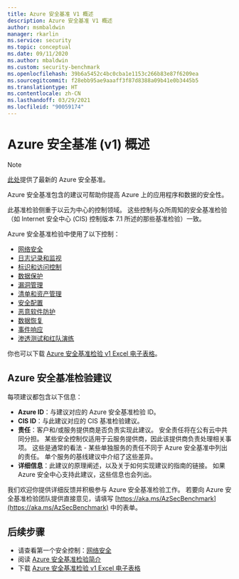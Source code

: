 ```yaml
---
title: Azure 安全基准 V1 概述
description: Azure 安全基准 V1 概述
author: msmbaldwin
manager: rkarlin
ms.service: security
ms.topic: conceptual
ms.date: 09/11/2020
ms.author: mbaldwin
ms.custom: security-benchmark
ms.openlocfilehash: 39b6a5452c4bc0cba1e1153c266b83e87f6209ea
ms.sourcegitcommit: f28ebb95ae9aaaff3f87d8388a09b41e0b3445b5
ms.translationtype: HT
ms.contentlocale: zh-CN
ms.lasthandoff: 03/29/2021
ms.locfileid: "90059174"
---
```

# <a name="overview-of-the-azure-security-benchmark-v1"></a>Azure 安全基准 (v1) 概述

> [!NOTE]
> [此处](overview.md)提供了最新的 Azure 安全基准。

Azure 安全基准包含的建议可帮助你提高 Azure 上的应用程序和数据的安全性。

此基准检验侧重于以云为中心的控制领域。 这些控制与众所周知的安全基准检验（如 Internet 安全中心 (CIS) 控制版本 7.1 所述的那些基准检验）一致。

Azure 安全基准检验中使用了以下控制： 

- [网络安全](security-control-network-security.md)
- [日志记录和监视](security-control-logging-monitoring.md)
- [标识和访问控制](security-control-identity-access-control.md)
- [数据保护](security-control-data-protection.md)
- [漏洞管理](security-control-vulnerability-management.md)
- [清单和资产管理](security-control-inventory-asset-management.md)
- [安全配置](security-control-secure-configuration.md)
- [恶意软件防护](security-control-malware-defense.md)
- [数据恢复](security-control-data-recovery.md)
- [事件响应](security-control-incident-response.md)
- [渗透测试和红队演练](security-control-penetration-tests-red-team-exercises.md)

你也可以下载 [Azure 安全基准检验 v1 Excel 电子表格](https://github.com/MicrosoftDocs/SecurityBenchmarks/tree/master/spreadsheets)。

## <a name="azure-security-benchmark-recommendations"></a>Azure 安全基准检验建议 

每项建议都包含以下信息： 

- **Azure ID**：与建议对应的 Azure 安全基准检验 ID。 
- **CIS ID**：与此建议对应的 CIS 基准检验建议。  
- **责任**：客户和/或服务提供商是否负责实现此建议。 安全责任将在公有云中共同分担。 某些安全控制仅适用于云服务提供商，因此该提供商负责处理相关事项。 这些是通常的看法 - 某些单独服务的责任不同于 Azure 安全基准中列出的责任。 单个服务的基线建议中介绍了这些差异。 
- **详细信息**：此建议的原理阐述，以及关于如何实现建议的指南的链接。 如果 Azure 安全中心支持此建议，这些信息也会列出。

我们欢迎你提供详细反馈并积极参与 Azure 安全基准检验工作。 若要向 Azure 安全基准检验团队提供直接意见，请填写 [https://aka.ms/AzSecBenchmark](https://aka.ms/AzSecBenchmark) 中的表单。

## <a name="next-steps"></a>后续步骤

- 请查看第一个安全控制：[网络安全](security-control-network-security.md)
- 阅读 [Azure 安全基准检验简介](introduction.md)
- 下载 [Azure 安全基准检验 v1 Excel 电子表格](https://github.com/MicrosoftDocs/SecurityBenchmarks/tree/master/spreadsheets)
